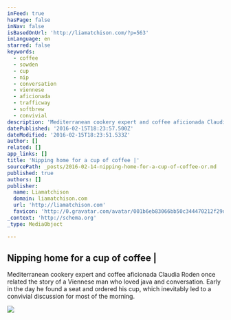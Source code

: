 ```yaml
---
inFeed: true
hasPage: false
inNav: false
isBasedOnUrl: 'http://liamatchison.com/?p=563'
inLanguage: en
starred: false
keywords:
  - coffee
  - sowden
  - cup
  - nip
  - conversation
  - viennese
  - aficionada
  - trafficway
  - softbrew
  - convivial
description: 'Mediterranean cookery expert and coffee aficionada Claudia Roden once related the story of a Viennese man who loved java and conversation. Early in the day he found a seat and ordered his cup, which inevitably led to a convivial discussion for most of the morning.'
datePublished: '2016-02-15T18:23:57.500Z'
dateModified: '2016-02-15T18:23:51.533Z'
author: []
related: []
app_links: []
title: 'Nipping home for a cup of coffee |'
sourcePath: _posts/2016-02-14-nipping-home-for-a-cup-of-coffee-or.md
published: true
authors: []
publisher:
  name: Liamatchison
  domain: liamatchison.com
  url: 'http://liamatchison.com'
  favicon: 'http://0.gravatar.com/avatar/001b6eb83066bb50c344470212f29d05.png?s=16'
_context: 'http://schema.org'
_type: MediaObject

---
```

<article style=""><h1>Nipping home for a cup of coffee |</h1><p>Mediterranean cookery expert and coffee aficionada Claudia Roden once related the story of a Viennese man who loved java and conversation. Early in the day he found a seat and ordered his cup, which inevitably led to a convivial discussion for most of the morning.</p><img src="https://s3-us-west-2.amazonaws.com/the-grid-img/p/992938c7d1cfc517cfaab50c2e43427cae595512.jpg" /></article>